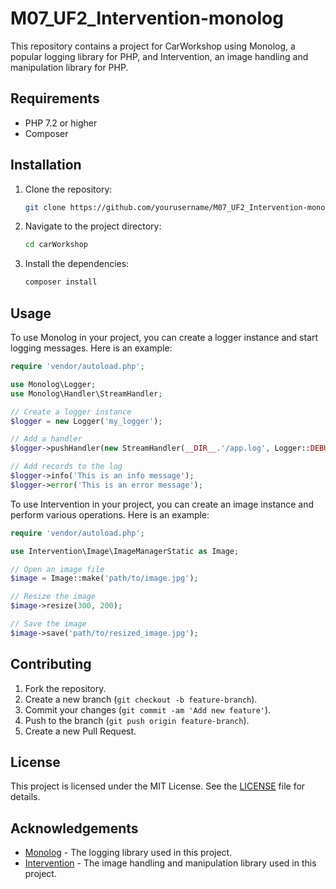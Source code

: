 # M07_UF2_Intervention-monolog

This repository contains a project for CarWorkshop using Monolog, a popular logging library for PHP, and Intervention, an image handling and manipulation library for PHP.

## Requirements

- PHP 7.2 or higher
- Composer

## Installation

1. Clone the repository:
    ```sh
    git clone https://github.com/yourusername/M07_UF2_Intervention-monolog.git
    ```
2. Navigate to the project directory:
    ```sh
    cd carWorkshop
    ```
3. Install the dependencies:
    ```sh
    composer install
    ```

## Usage

To use Monolog in your project, you can create a logger instance and start logging messages. Here is an example:

```php
require 'vendor/autoload.php';

use Monolog\Logger;
use Monolog\Handler\StreamHandler;

// Create a logger instance
$logger = new Logger('my_logger');

// Add a handler
$logger->pushHandler(new StreamHandler(__DIR__.'/app.log', Logger::DEBUG));

// Add records to the log
$logger->info('This is an info message');
$logger->error('This is an error message');
```

To use Intervention in your project, you can create an image instance and perform various operations. Here is an example:

```php
require 'vendor/autoload.php';

use Intervention\Image\ImageManagerStatic as Image;

// Open an image file
$image = Image::make('path/to/image.jpg');

// Resize the image
$image->resize(300, 200);

// Save the image
$image->save('path/to/resized_image.jpg');
```

## Contributing

1. Fork the repository.
2. Create a new branch (`git checkout -b feature-branch`).
3. Commit your changes (`git commit -am 'Add new feature'`).
4. Push to the branch (`git push origin feature-branch`).
5. Create a new Pull Request.

## License

This project is licensed under the MIT License. See the [LICENSE](LICENSE) file for details.

## Acknowledgements

- [Monolog](https://github.com/Seldaek/monolog) - The logging library used in this project.
- [Intervention](https://github.com/Intervention/image) - The image handling and manipulation library used in this project.
